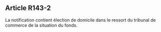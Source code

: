 Article R143-2
----
La notification contient élection de domicile dans le ressort du tribunal de
commerce de la situation du fonds.
